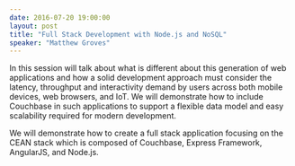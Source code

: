 ```yaml
---
date: 2016-07-20 19:00:00
layout: post
title: "Full Stack Development with Node.js and NoSQL"
speaker: "Matthew Groves"
---
```


In this session will talk about what is different about this generation of web
applications and how a solid development approach must consider the latency,
throughput and interactivity demand by users across both mobile devices, web browsers,
and IoT.  We will demonstrate how to include Couchbase in such applications to support
a flexible data model and easy scalability required for modern development.

We will demonstrate how to create a full stack application focusing on the CEAN stack
which is composed of Couchbase, Express Framework, AngularJS, and Node.js.
